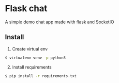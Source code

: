 # Flask chat
A simple demo chat app made with flask and SocketIO


## Install
1. Create virtual env
```bash
$ virtualenv venv -p python3
```

2. Install requirements
```bash
$ pip install -r requirements.txt
```